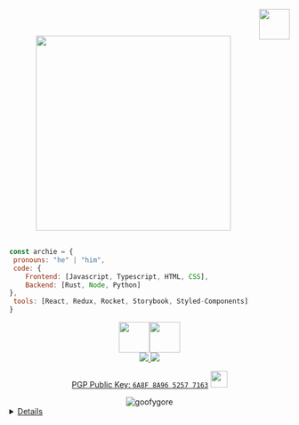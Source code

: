 <a href="https://www.linkedin.com/in/aron-chaves/" target="_blank"><img src="https://cdn.glitch.me/f914e085-7333-414f-bfc4-af653a7b139c%2FILLO_Diamond_L_Solo.gif" width="55" align="right"></a> 



</br></br>



<div align="center">
<img src="https://c.tenor.com/s2sis7cYUV8AAAAM/laughing-goofy-laugh.gif" width="350">
 </br>

 
  <br/>



</div>

 
<p align="center">
 

 ```javascript
const archie = {
  pronouns: "he" | "him",
  code: {
     Frontend: [Javascript, Typescript, HTML, CSS],
     Backend: [Rust, Node, Python]
 },
  tools: [React, Redux, Rocket, Storybook, Styled-Components]
}
```
 
 <div align="center">
<img src="https://i.giphy.com/media/eNAsjO55tPbgaor7ma/200w.webp" width="55" align="center"><img src="https://i.osmarks.net/ferris.gif" width="55" align="center">
  
  </br>
 <a href="https://archlinux.org/" target="_blank"> <img src="https://img.shields.io/badge/Linux-FCC624?style=for-the-badge&logo=linux&logoColor=black"</a>
 <a href="https://webassembly.org/" target="_blank"> <img src="https://img.shields.io/badge/WebAssembly-654FF0?style=for-the-badge&logo=WebAssembly&logoColor=white" </a>

</div>
 
  
  
 </p>



<div align="center">
 
 PGP Public Key: [`6A8F 8A96 5257 7163`](https://keybase.io/the_architect/pgp_keys.asc) <img src="https://user-images.githubusercontent.com/42378118/110234147-e3259600-7f4e-11eb-95be-0c4047144dea.gif" width="30">
 
 <div>
<img src="https://komarev.com/ghpvc/?username=goofygore&label=Views&color=f901cf&style=flat" alt="goofygore" /><a href="https://www.linkedin.com/in/aron-chaves/" target="_blank">
 </div>
 
 
 
</div>
  
 
  <details>
  <p><img src="https://github-readme-stats.vercel.app/api/top-langs?username=goofygore&show_icons=true&theme=highcontrast&locale=en&layout=compact" alt="goofygore" /></p>
</details>
